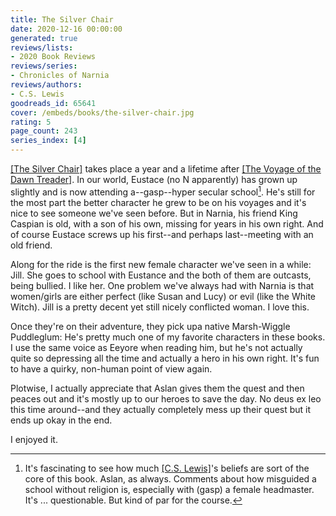 ```yaml
---
title: The Silver Chair
date: 2020-12-16 00:00:00
generated: true
reviews/lists:
- 2020 Book Reviews
reviews/series:
- Chronicles of Narnia
reviews/authors:
- C.S. Lewis
goodreads_id: 65641
cover: /embeds/books/the-silver-chair.jpg
rating: 5
page_count: 243
series_index: [4]
---
```

[[The Silver Chair]]() takes place a year and a lifetime after [[The Voyage of the Dawn Treader]](). In our world, Eustace (no N apparently) has grown up slightly and is now attending a--gasp--hyper secular school[^belief]. He's still for the most part the better character he grew to be on his voyages and it's nice to see someone we've seen before. But in Narnia, his friend King Caspian is old, with a son of his own, missing for years in his own right. And of course Eustace screws up his first--and perhaps last--meeting with an old friend.  

Along for the ride is the first new female character we've seen in a while: Jill. She goes to school with Eustance and the both of them are outcasts, being bullied. I like her. One problem we've always had with Narnia is that women/girls are either perfect (like Susan and Lucy) or evil (like the White Witch). Jill is a pretty decent yet still nicely conflicted woman. I love this.  

<!--more-->

Once they're on their adventure, they pick upa native Marsh-Wiggle Puddleglum: He's pretty much one of my favorite characters in these books. I use the same voice as Eeyore when reading him, but he's not actually quite so depressing all the time and actually a hero in his own right. It's fun to have a quirky, non-human point of view again.  

Plotwise, I actually appreciate that Aslan gives them the quest and then peaces out and it's mostly up to our heroes to save the day. No deus ex leo this time around--and they actually completely mess up their quest but it ends up okay in the end.  

I enjoyed it.  

[^belief]: It's fascinating to see how much [[C.S. Lewis]]()'s beliefs are sort of the core of this book. Aslan, as always. Comments about how misguided a school without religion is, especially with (gasp) a female headmaster. It's ... questionable. But kind of par for the course.